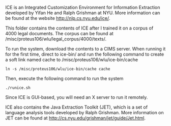 ICE is an Integrated Customization Environment for Information Extraction developed by Yifan He and Ralph Grishman at NYU. More information can be found at the website http://nlp.cs.nyu.edu/ice/.

This folder contains the contents of ICE after I trained it on a corpus of 4000 legal documents. The corpus can be found at /misc/proteus106/wlu/legal_corpus/4000/texts/.

To run the system, download the contents to a CIMS server. When running it for the first time, direct to ice-bin/ and run the following command to create a soft link named cache to /misc/proteus106/wlu/ice-bin/cache
```
ln -s /misc/proteus106/wlu/ice-bin/cache cache
```
Then, execute the following command to run the system
```
./runice.sh
```
Since ICE is GUI-based, you will need an X server to run it remotely.

ICE also contains the Java Extraction Toolkit (JET), which is a set of language analysis tools developed by Ralph Grishman. More information on JET can be found at http://cs.nyu.edu/grishman/jet/guide/Jet.html.